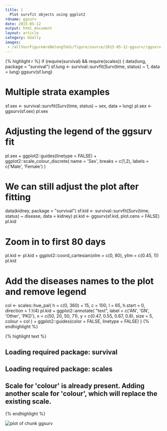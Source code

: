 ```yaml
---
title: |
  Plot survfit objects using ggplot2
rdname: ggsurv
date: 2015-05-12
output: html_document
layout: article
category: GGally
images:
 - /allYourFigureAreBelongToUs/figure/source/2015-05-12-ggsurv//ggsurv-1.png
---
```





{% highlight r %}
if (require(survival) && require(scales)) {
  data(lung, package = "survival")
  sf.lung <- survival::survfit(Surv(time, status) ~ 1, data = lung)
  ggsurv(sf.lung)

  # Multiple strata examples
  sf.sex <- survival::survfit(Surv(time, status) ~ sex, data = lung)
  pl.sex <- ggsurv(sf.sex)
  pl.sex

  # Adjusting the legend of the ggsurv fit
  pl.sex +
    ggplot2::guides(linetype = FALSE) +
    ggplot2::scale_colour_discrete(
      name   = 'Sex',
      breaks = c(1,2),
      labels = c('Male', 'Female')
    )

  # We can still adjust the plot after fitting
  data(kidney, package = "survival")
  sf.kid <- survival::survfit(Surv(time, status) ~ disease, data = kidney)
  pl.kid <- ggsurv(sf.kid, plot.cens = FALSE)
  pl.kid

  # Zoom in to first 80 days
  pl.kid <- pl.kid + ggplot2::coord_cartesian(xlim = c(0, 80), ylim = c(0.45, 1))
  pl.kid

  # Add the diseases names to the plot and remove legend
  col <- scales::hue_pal(
    h         = c(0, 360) + 15,
    c         = 100,
    l         = 65,
    h.start   = 0,
    direction = 1
  )(4)
  pl.kid +
    ggplot2::annotate(
      "text",
      label  = c('AN', 'GN', 'Other', 'PKD'),
      x      = c(50, 20, 50, 71),
      y      = c(0.47, 0.55, 0.67, 0.8),
      size   = 5,
      colour = col
    ) +
    ggplot2::guides(color = FALSE, linetype = FALSE)
}
{% endhighlight %}



{% highlight text %}
## Loading required package: survival
## Loading required package: scales
## Scale for 'colour' is already present. Adding another scale for 'colour', which will replace the existing scale.
{% endhighlight %}

![plot of chunk ggsurv](/allYourFigureAreBelongToUs/figure/source/2015-05-12-ggsurv/ggsurv-1.png) 